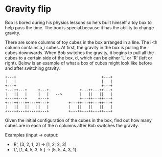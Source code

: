 # Gravity flip

Bob is bored during his physics lessons so he's built himself a toy box to help pass the time. The box is special because it has the ability to change gravity.

There are some columns of toy cubes in the box arranged in a line. The i-th column contains a_i cubes. At first, the gravity in the box is pulling the cubes downwards. When Bob switches the gravity, it begins to pull all the cubes to a certain side of the box, d, which can be either 'L' or 'R' (left or right). Below is an example of what a box of cubes might look like before and after switching gravity.

    +---+                                       +---+  
    |   |                                       |   |  
    +---+                                       +---+  
    +---++---+     +---+              +---++---++---+  
    |   ||   |     |   |   -->        |   ||   ||   |  
    +---++---+     +---+              +---++---++---+  
    +---++---++---++---+         +---++---++---++---+  
    |   ||   ||   ||   |         |   ||   ||   ||   |  
    +---++---++---++---+         +---++---++---++---+  

Given the initial configuration of the cubes in the box, find out how many cubes are in each of the n columns after Bob switches the gravity.

Examples (input -> output:
* 'R', [3, 2, 1, 2]      ->  [1, 2, 2, 3]
* 'L', [1, 4, 5, 3, 5 ]  ->  [5, 5, 4, 3, 1]